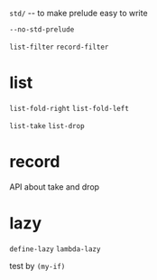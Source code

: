 `std/` -- to make prelude easy to write

`--no-std-prelude`

`list-filter`
`record-filter`

# list

`list-fold-right`
`list-fold-left`

`list-take`
`list-drop`

# record

API about take and drop

# lazy

`define-lazy`
`lambda-lazy`

test by `(my-if)`
